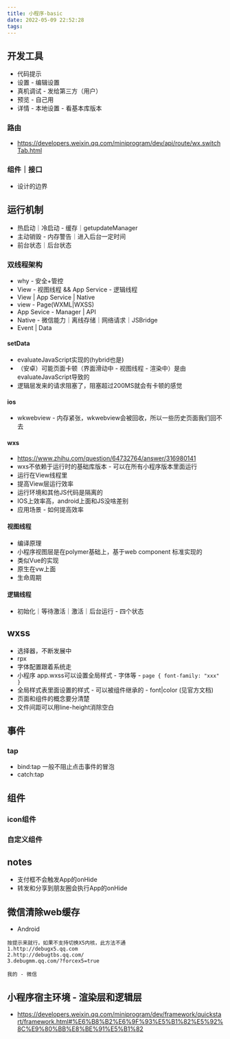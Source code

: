 ```yaml
---
title: 小程序-basic
date: 2022-05-09 22:52:28
tags:
---
```



## 开发工具
- 代码提示
- 设置 - 编辑设置
- 真机调试 - 发给第三方（用户）
- 预览 - 自己用
- 详情 - 本地设置 - 看基本库版本

### 路由
- https://developers.weixin.qq.com/miniprogram/dev/api/route/wx.switchTab.html

### 组件｜接口
- 设计的边界

## 运行机制
- 热启动｜冷启动 - 缓存｜getupdateManager 
- 主动销毁 - 内存警告｜进入后台一定时间
- 前台状态｜后台状态

### 双线程架构
- why - 安全+管控
- View - 视图线程 && App Service - 逻辑线程
- View | App Service | Native
- view - Page(WXML|WXSS)
- App Sevice - Manager | API
- Native - 微信能力｜离线存储｜网络请求｜JSBridge
- Event | Data

#### setData
- evaluateJavaScript实现的(hybrid也是)
- （安卓）可能页面卡顿（界面滑动中 - 视图线程 - 渲染中）是由evaluateJavaScript导致的
-  逻辑层发来的请求阻塞了，阻塞超过200MS就会有卡顿的感觉
#### ios
- wkwebview - 内存紧张，wkwebview会被回收，所以一些历史页面我们回不去

#### wxs
- https://www.zhihu.com/question/64732764/answer/316980141
- wxs不依赖于运行时的基础库版本 - 可以在所有小程序版本里面运行
- 运行在View线程里
- 提高View层运行效率
- 运行环境和其他JS代码是隔离的
- IOS上效率高，android上面和JS没啥差别
- 应用场景 - 如何提高效率

#### 视图线程
- 编译原理
- 小程序视图层是在polymer基础上，基于web component 标准实现的
- 类似Vue的实现
- 原生在vw上面
- 生命周期

#### 逻辑线程
- 初始化｜等待激活｜激活｜后台运行 - 四个状态

## wxss
- 选择器，不断发展中
- rpx
- 字体配置跟着系统走
- 小程序 app.wxss可以设置全局样式 - 字体等 - ```page { font-family: "xxx" }```
- 全局样式表里面设置的样式 - 可以被组件继承的 - font|color (见官方文档)
- 页面和组件的概念要分清楚
- 文件间距可以用line-height消除空白

## 事件
### tap
- bind:tap 一般不阻止点击事件的冒泡
- catch:tap

## 组件

### icon组件


### 自定义组件





## notes
- 支付框不会触发App的onHide
- 转发和分享到朋友圈会执行App的onHide


## 微信清除web缓存
- Android
```
按提示来就行，如果不支持切换X5内核，此方法不通
1.http://debugx5.qq.com
2.http://debugtbs.qq.com/
3.debugmm.qq.com/?forcex5=true 

我的 - 微信
```

## 小程序宿主环境 - 渲染层和逻辑层
- https://developers.weixin.qq.com/miniprogram/dev/framework/quickstart/framework.html#%E6%B8%B2%E6%9F%93%E5%B1%82%E5%92%8C%E9%80%BB%E8%BE%91%E5%B1%82